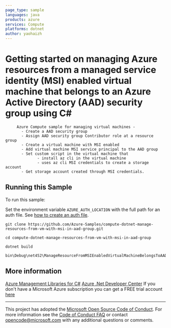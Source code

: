 ```yaml
---
page_type: sample
languages: java
products: azure
services: Compute
platforms: dotnet
author: yaohaizh
---
```


# Getting started on managing Azure resources from a managed service identity (MSI) enabled virtual machine that belongs to an Azure Active Directory (AAD) security group using C# #

         Azure Compute sample for managing virtual machines -
           - Create a AAD security group
           - Assign AAD security group Contributor role at a resource group
           - Create a virtual machine with MSI enabled
           - Add virtual machine MSI service principal to the AAD group
           - Set custom script in the virtual machine that
                  - install az cli in the virtual machine
                  - uses az cli MSI credentials to create a storage account
           - Get storage account created through MSI credentials.


## Running this Sample ##

To run this sample:

Set the environment variable `AZURE_AUTH_LOCATION` with the full path for an auth file. See [how to create an auth file](https://github.com/Azure/azure-libraries-for-net/blob/master/AUTH.md).

    git clone https://github.com/Azure-Samples/compute-dotnet-manage-resources-from-vm-with-msi-in-aad-group.git

    cd compute-dotnet-manage-resources-from-vm-with-msi-in-aad-group
  
    dotnet build
    
    bin\Debug\net452\ManageResourceFromMSIEnabledVirtualMachineBelongsToAADGroup.exe

## More information ##

[Azure Management Libraries for C#](https://github.com/Azure/azure-sdk-for-net/tree/Fluent)
[Azure .Net Developer Center](https://azure.microsoft.com/en-us/develop/net/)
If you don't have a Microsoft Azure subscription you can get a FREE trial account [here](http://go.microsoft.com/fwlink/?LinkId=330212)

---

This project has adopted the [Microsoft Open Source Code of Conduct](https://opensource.microsoft.com/codeofconduct/). For more information see the [Code of Conduct FAQ](https://opensource.microsoft.com/codeofconduct/faq/) or contact [opencode@microsoft.com](mailto:opencode@microsoft.com) with any additional questions or comments.